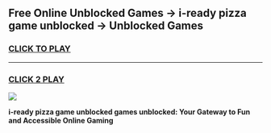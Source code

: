 
## Free Online Unblocked Games → i-ready pizza game unblocked → Unblocked Games
<h3>
<a href="https://premium.freeplayer.one?title=i-ready_pizza_game_unblocked&ref=21F">CLICK TO PLAY</a></h3>
<hr>

<h3>
<a href="https://premium.freeplayer.one?title=i-ready_pizza_game_unblocked&ref=21F">CLICK 2 PLAY</a>
  
</h3>

<a href="https://premium.freeplayer.one?title=i-ready_pizza_game_unblocked&ref=21F/"><img src="https://clearcache.store/games.png"></a>


**i-ready pizza game unblocked games unblocked: Your Gateway to Fun and Accessible Online Gaming**

